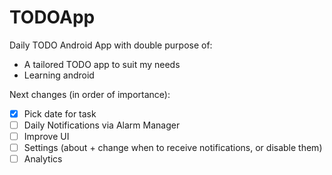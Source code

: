 # TODOApp
Daily TODO Android App with double purpose of:
- A tailored TODO app to suit my needs
- Learning android 

Next changes (in order of importance):
- [x] Pick date for task
- [ ] Daily Notifications via Alarm Manager
- [ ] Improve UI 
- [ ] Settings (about + change when to receive notifications, or disable them)
- [ ] Analytics
